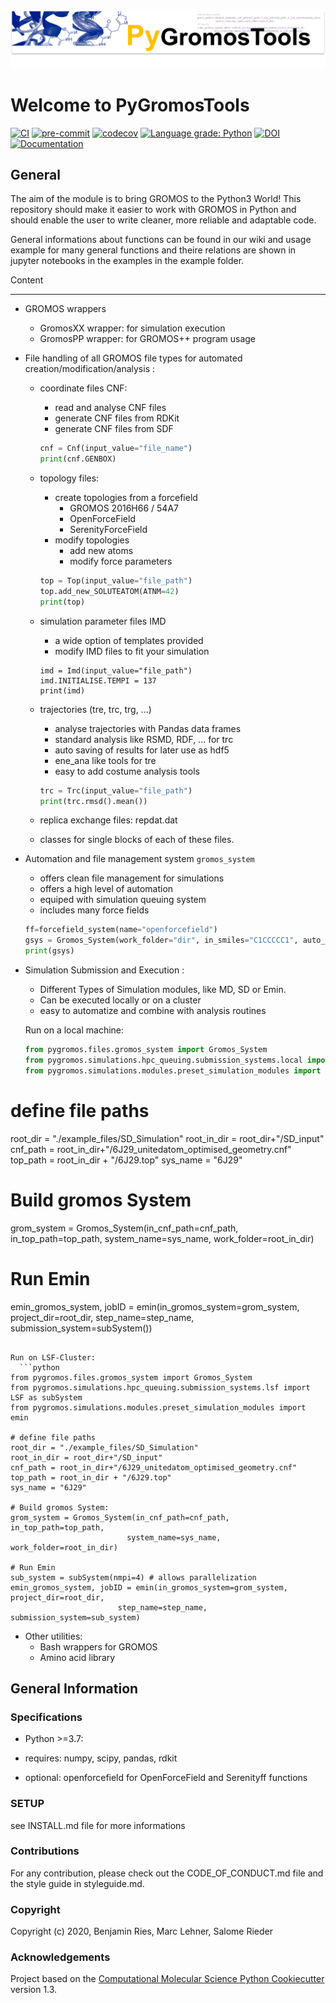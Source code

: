 ![PyGromosBan](.img/PyGromosToolsBanner.png)

Welcome to PyGromosTools
==============================

[//]: # (Badges)
[![CI](https://github.com/rinikerlab/PyGromosTools/actions/workflows/CI.yaml/badge.svg)](https://github.com/rinikerlab/PyGromosTools/actions/workflows/CI.yaml)
[![pre-commit](https://github.com/rinikerlab/PyGromosTools/actions/workflows/pre-commit.yml/badge.svg?branch=release3)](https://github.com/rinikerlab/PyGromosTools/actions/workflows/pre-commit.yml)
[![codecov](https://codecov.io/gh/rinikerlab/PyGromosTools/branch/main/graph/badge.svg?token=R36KJCEKEC)](https://codecov.io/gh/rinikerlab/PyGromosTools)
[![Language grade: Python](https://img.shields.io/lgtm/grade/python/g/rinikerlab/PyGromosTools.svg?logo=lgtm&logoWidth=18)](https://lgtm.com/projects/g/rinikerlab/PyGromosTools/context:python)
[![DOI](https://zenodo.org/badge/323972251.svg)](https://zenodo.org/badge/latestdoi/323972251)
[![Documentation](https://img.shields.io/badge/Documentation-here-white.svg)](https://rinikerlab.github.io/PyGromosTools/)

General
-------------

   The aim of the module is to bring GROMOS to the Python3 World!
   This repository should make it easier to work with GROMOS in Python and should enable the user to write cleaner, more reliable and adaptable code.

   General informations about functions can be found in our wiki and usage example for many general functions and theire relations are shown in jupyter notebooks in the examples in the example folder.

Content

-------------

* GROMOS wrappers
  * GromosXX wrapper: for simulation execution
  * GromosPP wrapper: for GROMOS++ program usage

* File handling of all GROMOS file types for automated creation/modification/analysis :
  * coordinate files CNF:
    * read and analyse CNF files
    * generate CNF files from RDKit
    * generate CNF files from SDF

    ```python
    cnf = Cnf(input_value="file_name")
    print(cnf.GENBOX)
    ```

  * topology files:
    * create topologies from a forcefield
      * GROMOS 2016H66 / 54A7
      * OpenForceField
      * SerenityForceField
    * modify topologies
      * add new atoms
      * modify force parameters

    ```python
    top = Top(input_value="file_path")
    top.add_new_SOLUTEATOM(ATNM=42)
    print(top)
    ```

  * simulation parameter files IMD
    * a wide option of templates provided
    * modify IMD files to fit your simulation

    ```pythons
    imd = Imd(input_value="file_path")
    imd.INITIALISE.TEMPI = 137
    print(imd)
    ```

  * trajectories (tre, trc, trg, ...)
    * analyse trajectories with Pandas data frames
    * standard analysis like RSMD, RDF, ... for trc
    * auto saving of results for later use as hdf5
    * ene_ana like tools for tre
    * easy to add costume analysis tools

    ```python
    trc = Trc(input_value="file_path")
    print(trc.rmsd().mean())
    ```

  * replica exchange files:
        repdat.dat
  * classes for single blocks of each of these files.

* Automation and file management system `gromos_system`
  * offers clean file management for simulations
  * offers a high level of automation
  * equiped with simulation queuing system
  * includes many force fields

  ```python
  ff=forcefield_system(name="openforcefield")
  gsys = Gromos_System(work_folder="dir", in_smiles="C1CCCCC1", auto_convert=True, Forcefield=ff)
  print(gsys)
  ```

* Simulation Submission and Execution :
  * Different Types of Simulation modules, like MD, SD or Emin.
  * Can be executed locally or on a cluster
  * easy to automatize and combine with analysis routines

  Run on a local machine:

  ```python
  from pygromos.files.gromos_system import Gromos_System
  from pygromos.simulations.hpc_queuing.submission_systems.local import LOCAL as subSystem
  from pygromos.simulations.modules.preset_simulation_modules import emin

# define file paths

  root_dir = "./example_files/SD_Simulation"
  root_in_dir = root_dir+"/SD_input"
  cnf_path = root_in_dir+"/6J29_unitedatom_optimised_geometry.cnf"
  top_path = root_in_dir + "/6J29.top"
  sys_name = "6J29"

# Build gromos System

  grom_system = Gromos_System(in_cnf_path=cnf_path, in_top_path=top_path,
                              system_name=sys_name, work_folder=root_in_dir)

# Run Emin

  emin_gromos_system, jobID = emin(in_gromos_system=grom_system, project_dir=root_dir,
                          step_name=step_name, submission_system=subSystem())

  ```

  Run on LSF-Cluster:
    ```python
  from pygromos.files.gromos_system import Gromos_System
  from pygromos.simulations.hpc_queuing.submission_systems.lsf import LSF as subSystem
  from pygromos.simulations.modules.preset_simulation_modules import emin

# define file paths
  root_dir = "./example_files/SD_Simulation"
  root_in_dir = root_dir+"/SD_input"
  cnf_path = root_in_dir+"/6J29_unitedatom_optimised_geometry.cnf"
  top_path = root_in_dir + "/6J29.top"
  sys_name = "6J29"

# Build gromos System:
  grom_system = Gromos_System(in_cnf_path=cnf_path, in_top_path=top_path,
                            system_name=sys_name, work_folder=root_in_dir)

# Run Emin
  sub_system = subSystem(nmpi=4) # allows parallelization
  emin_gromos_system, jobID = emin(in_gromos_system=grom_system, project_dir=root_dir,
                          step_name=step_name, submission_system=sub_system)

  ```

* Other utilities:
  * Bash wrappers for GROMOS
  * Amino acid library

General Information
-------------

### Specifications

* Python >=3.7:
* requires: numpy, scipy, pandas, rdkit

* optional: openforcefield for OpenForceField and Serenityff functions

### SETUP

see INSTALL.md file for more informations

### Contributions

For any contribution, please check out the CODE_OF_CONDUCT.md file and the style guide in styleguide.md.

### Copyright

Copyright (c) 2020, Benjamin Ries, Marc Lehner, Salome Rieder

### Acknowledgements

Project based on the
[Computational Molecular Science Python Cookiecutter](https://github.com/molssi/cookiecutter-cms) version 1.3.
